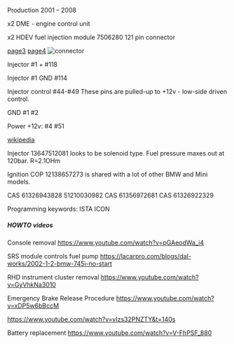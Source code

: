 
Production 2001 – 2008

x2 DME - engine control unit

x2 HDEV fuel injection module 7506280 121 pin connector

[page3](https://github.com/rusefi/rusefi_documentation/blob/master/oem_docs/Bmw/2003_7_Series_e65/2003_N73_engine_3.png)
[page4](https://github.com/rusefi/rusefi_documentation/blob/master/oem_docs/Bmw/2003_7_Series_e65/2003_N73_engine_4.png)
![connector](https://github.com/rusefi/rusefi_documentation/raw/master/oem_docs/TE/Connector_121_pinout.jpg)

Injector #1 + #118

Injector #1 GND #114

Injector control #44-#49
These pins are pulled-up to +12v - low-side driven control.

GND #1 #2

Power +12v: #4 #51 


[wikipedia](https://en.wikipedia.org/wiki/BMW_7_Series_(E65))

Injector 13647512081 looks to be solenoid type. Fuel pressure maxes out at 120bar.
R=2.1OHm

Ignition COP 12138657273 is shared with a lot of other BMW and Mini models.


CAS 61326943828 51210030982
CAS 61356972681 
CAS 61326922329

Programming keywords:
ISTA ICON

##### HOWTO videos

Console removal https://www.youtube.com/watch?v=pGAeodWa_i4

SRS module controls fuel pump 
https://lacarpro.com/blogs/dal-works/2002-1-2-bmw-745i-no-start

RHD instrument cluster removal https://www.youtube.com/watch?v=GyVhkNa3010

Emergency Brake Release Procedure https://www.youtube.com/watch?v=xDP5w6bBccM

https://www.youtube.com/watch?v=vIzs32PNZTY&t=140s

Battery replacement https://www.youtube.com/watch?v=V-FhPSF_880